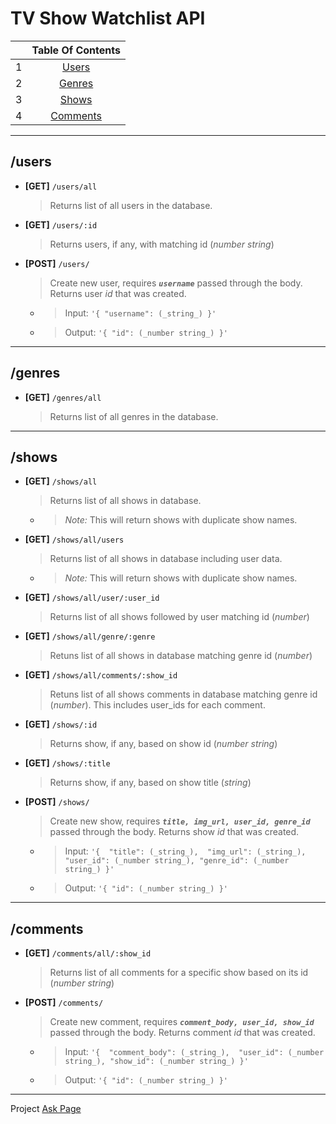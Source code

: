 # TV Show Watchlist API

||Table Of Contents|
|:--|:----:|
|1| [Users](https://github.com/FiveEightyEight/Unit6Final/tree/BE_Routes%26Services/backend#users)|
|2| [Genres](https://github.com/FiveEightyEight/Unit6Final/tree/BE_Routes%26Services/backend#genres)|
|3| [Shows](https://github.com/FiveEightyEight/Unit6Final/tree/BE_Routes%26Services/backend#shows)|
|4| [Comments](https://github.com/FiveEightyEight/Unit6Final/tree/BE_Routes%26Services/backend#comments)|

___
## **/users**
- **[GET]** `/users/all`
    > Returns list of all users in the database.

- **[GET]** `/users/:id`
    > Returns users, if any, with matching id (_number string_)

- **[POST]** `/users/`
    > Create new user, requires **_`username`_** passed through the body. Returns user _id_ that was created.
   -  > Input: `'{ "username": (_string_) }'`
   -  > Output: `'{ "id": (_number string_) }'`
___

## **/genres**
- **[GET]** `/genres/all`
    > Returns list of all genres in the database.
___

## **/shows**
- **[GET]** `/shows/all`
    > Returns list of all shows in database.
    - > _Note:_ This will return shows with duplicate show names.

 - **[GET]** `/shows/all/users`
    > Returns list of all shows in database including user data.
    - > _Note:_ This will return shows with duplicate show names.
 
- **[GET]** `/shows/all/user/:user_id`
    > Returns list of all shows followed by user matching id (_number_)

- **[GET]** `/shows/all/genre/:genre`
    > Retuns list of all shows in database matching genre id (_number_)

- **[GET]** `/shows/all/comments/:show_id`
    > Retuns list of all shows comments in database matching genre id (_number_). This includes user_ids for each comment.

- **[GET]** `/shows/:id`
    > Returns show, if any, based on show id (_number string_)

- **[GET]** `/shows/:title`
    > Returns show, if any, based on show title (_string_)

- **[POST]** `/shows/`
    > Create new show, requires  **_`title, img_url, user_id, genre_id`_** passed through the body. Returns show _id_ that was created.
   -  > Input: `'{ 
    "title": (_string_), 
    "img_url": (_string_), 
    "user_id": (_number string_),
    "genre_id": (_number string_)
     }'`
   -  > Output: `'{ "id": (_number string_) }'`
___
## **/comments**
- **[GET]** `/comments/all/:show_id`
    > Returns list of all comments for a specific show based on its id (_number string_)

- **[POST]** `/comments/`
    > Create new comment, requires  **_`comment_body, user_id, show_id `_** passed through the body. Returns comment _id_ that was created.
   -  > Input: `'{ 
    "comment_body": (_string_), 
    "user_id": (_number string_),
    "show_id": (_number string_)
     }'`
   -  > Output: `'{ "id": (_number string_) }'`

___


Project [Ask Page](https://github.com/joinpursuit/PCNW-Web-Final) 